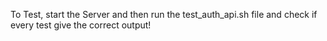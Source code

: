 To Test, start the Server and then run the test_auth_api.sh file and check if every test give the correct output!
